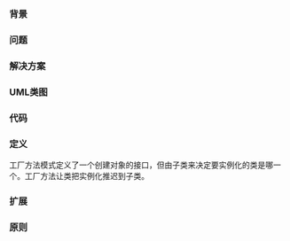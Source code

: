 ### 背景
### 问题
### 解决方案
### UML类图
### 代码
### 定义
工厂方法模式定义了一个创建对象的接口，但由子类来决定要实例化的类是哪一个。工厂方法让类把实例化推迟到子类。
### 扩展
### 原则